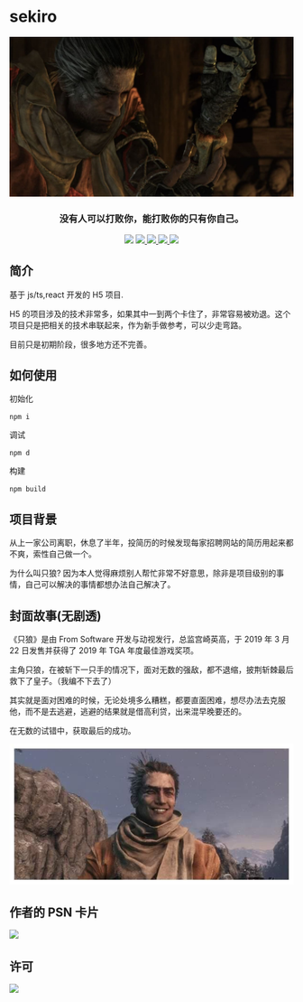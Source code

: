 # sekiro

![](cover.jpg)

<h3 align="center">
  没有人可以打败你，能打败你的只有你自己。
</h3>

<p align="center">
  <img src="https://img.shields.io/badge/language-typescript-blue.svg">
  <a href="https://travis-ci.org/fox3000wang/sekiro">
    <img src="https://travis-ci.org/fox3000wang/sekiro.svg?branch=master">
  </a>
  <a href="https://codecov.io/gh/fox3000wang/sekiro">
    <img src="https://codecov.io/gh/fox3000wang/sekiro/branch/beta/graph/badge.svg" />
  </a>
  <a href="https://hub.docker.com/r/fox3000wang/sekiro/builds">
    <img src="https://img.shields.io/docker/cloud/build/fox3000wang/sekiro?style=flat-square"/>
  </a>
  <a href="https://codebeat.co/projects/github-com-fox3000wang-sekiro-beta">
  <img src="https://codebeat.co/badges/76d66b0a-9451-4921-a106-38bb71904b03" /></a>
</p>

## 简介

基于 js/ts,react 开发的 H5 项目.

H5 的项目涉及的技术非常多，如果其中一到两个卡住了，非常容易被劝退。这个项目只是把相关的技术串联起来，作为新手做参考，可以少走弯路。

目前只是初期阶段，很多地方还不完善。

## 如何使用

初始化

```
npm i
```

调试

```
npm d
```

构建

```
npm build
```

## 项目背景

从上一家公司离职，休息了半年，投简历的时候发现每家招聘网站的简历用起来都不爽，索性自己做一个。

为什么叫只狼? 因为本人觉得麻烦别人帮忙非常不好意思，除非是项目级别的事情，自己可以解决的事情都想办法自己解决了。

## 封面故事(无剧透)

《只狼》是由 From Software 开发与动视发行，总监宫崎英高，于 2019 年 3 月 22 日发售并获得了 2019 年 TGA 年度最佳游戏奖项。

主角只狼，在被斩下一只手的情况下，面对无数的强敌，都不退缩，披荆斩棘最后救下了皇子。（我编不下去了）

其实就是面对困难的时候，无论处境多么糟糕，都要直面困难，想尽办法去克服他，而不是去逃避，逃避的结果就是借高利贷，出来混早晚要还的。

在无数的试错中，获取最后的成功。

![](smile.jpg)

## 作者的 PSN 卡片

<img src="https://card.psnprofiles.com/2/fox_wang_163.png">

## 许可

![](https://img.shields.io/badge/licence-mit-green.svg)
